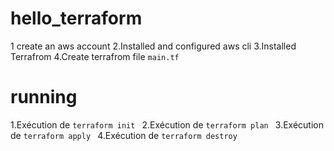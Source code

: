 # hello_terraform
1 create an aws account
2.Installed and configured aws cli
3.Installed Terrafrom
4.Create terrafrom file ```main.tf```

# running
1.Exécution de  ```terraform init ``` 
2.Exécution de  ```terraform plan ``` 
3.Exécution de  ```terraform apply ```
4.Exécution de  ```terraform destroy ```

